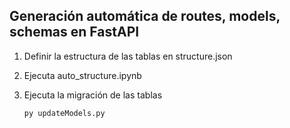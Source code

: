 ## Generación automática de routes, models, schemas en FastAPI

1. Definir la estructura de las tablas en structure.json

2. Ejecuta auto_structure.ipynb

3. Ejecuta la migración de las tablas

    ```bash
    py updateModels.py